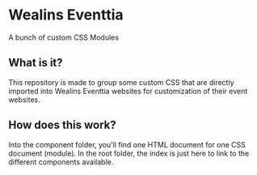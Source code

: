 # Wealins Eventtia
A bunch of custom CSS Modules

## What is it?

This repository is made to group some custom CSS that are directly imported into Wealins Eventtia websites for customization of their event websites.

## How does this work?

Into the component folder, you'll find one HTML document for one CSS document (module).
In the root folder, the index is just here to link to the different components available.
